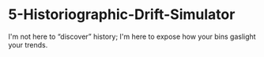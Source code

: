 # 5-Historiographic-Drift-Simulator
I'm not here to “discover” history; I'm here to expose how your bins gaslight your trends.
